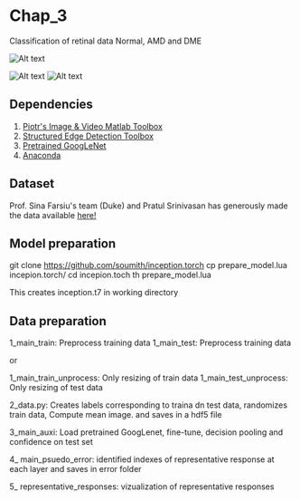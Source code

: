 # Chap_3
Classification of retinal data Normal, AMD and DME


![Alt text](https://github.com/ultrai/Chap_3/blob/master/Images/image.png "Optional title")

![Alt text](https://github.com/ultrai/Chap_3/blob/master/Images/31.png)
![Alt text](https://github.com/ultrai/Chap_3/blob/master/Images/8.png)


## Dependencies
1. [Piotr's Image & Video Matlab Toolbox](https://github.com/pdollar/toolbox) 
2. [Structured Edge Detection Toolbox ](https://github.com/pdollar/edges)
3. [Pretrained GoogLeNet](https://github.com/soumith/inception.torch)
4. [Anaconda](https://www.continuum.io/downloads)

## Dataset
Prof. Sina Farsiu's team (Duke) and Pratul Srinivasan has generously made the data available [here!](http://people.duke.edu/~sf59/Srinivasan_BOE_2014_dataset.htm)

## Model preparation
git clone https://github.com/soumith/inception.torch
cp  prepare_model.lua incepion.torch/
cd incepion.toch
th prepare_model.lua

This creates inception.t7 in working directory

## Data preparation 
1_main_train: Preprocess training data
1_main_test: Preprocess training data 

or 

1_main_train_unprocess: Only resizing of train data
1_main_test_unprocess: Only resizing of test data

2_data.py: Creates labels corresponding to traina dn test data, randomizes train data, Compute mean image. and saves in a hdf5 file

3_main_auxi: Load pretrained GoogLenet, fine-tune, decision pooling and confidence on test set

4_ main_psuedo_error: identified indexes of representative response at each layer and saves in error folder

5_ representative_responses: vizualization of representative responses

